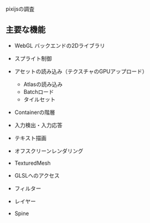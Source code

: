 pixijsの調査

## 主要な機能
- WebGL バックエンドの2Dライブラリ
- スプライト制御
- アセットの読み込み（テクスチャのGPUアップロード）
    - Atlasの読み込み
    - Batchロード
    - タイルセット

- Containerの階層
- 入力検出・入力応答
- テキスト描画
- オフスクリーンレンダリング
- TexturedMesh
- GLSLへのアクセス
- フィルター
- レイヤー
- Spine
